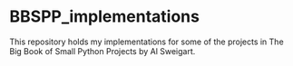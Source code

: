 # BBSPP_implementations
This repository holds my implementations for some of the projects in The Big Book of Small Python Projects by Al Sweigart.
